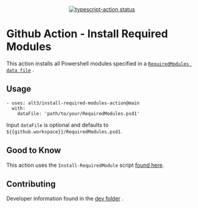 <p align="center">
  <a href="https://github.com/alt3/install-required-modules-action/actions"><img alt="typescript-action status" src="https://github.com/alt3/install-required-modules-action/workflows/Test/badge.svg"></a>
</p>

# Github Action - Install Required Modules

This action installs all Powershell modules specified in a
[`RequiredModules data file`](https://github.com/alt3/install-required-modules-action/blob/main/dev/RequiredModules.psd1)
.

## Usage

```
- uses: alt3/install-required-modules-action@main
  with:
    dataFile: 'path/to/your/RequiredModules.psd1'
```

Input `dataFile` is optional and defaults to `${{github.workspace}}/RequiredModules.psd1`.

## Good to Know

This action uses the `Install-RequiredModule` script [found here](https://github.com/Jaykul/RequiredModules).

## Contributing

Developer information found in the
[dev folder](https://github.com/alt3/install-required-modules-action/tree/main/dev)
.
